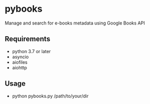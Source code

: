 # pybooks
Manage and search for e-books metadata using Google Books API 

## Requirements

* python 3.7 or later
* asyncio
* aiofiles
* aiohttp

## Usage

* python pybooks.py /path/to/your/dir